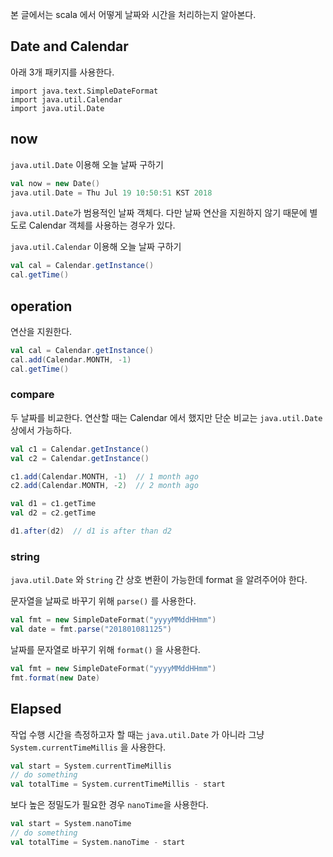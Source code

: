 본 글에서는 scala 에서 어떻게 날짜와 시간을 처리하는지 알아본다.

## Date and Calendar

아래 3개 패키지를 사용한다.

```
import java.text.SimpleDateFormat
import java.util.Calendar
import java.util.Date
```

## now

`java.util.Date` 이용해 오늘 날짜 구하기

```scala
val now = new Date()
java.util.Date = Thu Jul 19 10:50:51 KST 2018
```

`java.util.Date`가 범용적인 날짜 객체다. 다만 날짜 연산을 지원하지 않기 때문에 별도로 Calendar 객체를 사용하는 경우가 있다.

`java.util.Calendar` 이용해 오늘 날짜 구하기

```scala
val cal = Calendar.getInstance()
cal.getTime()
```

## operation

연산을 지원한다.

```scala
val cal = Calendar.getInstance()
cal.add(Calendar.MONTH, -1)
cal.getTime()
```

### compare

두 날짜를 비교한다. 연산할 때는 Calendar 에서 했지만 단순 비교는 `java.util.Date` 상에서 가능하다.

```scala
val c1 = Calendar.getInstance()
val c2 = Calendar.getInstance()

c1.add(Calendar.MONTH, -1)  // 1 month ago
c2.add(Calendar.MONTH, -2)  // 2 month ago

val d1 = c1.getTime
val d2 = c2.getTime

d1.after(d2)  // d1 is after than d2
```

### string

`java.util.Date` 와 `String` 간 상호 변환이 가능한데 format 을 알려주어야 한다.

문자열을 날짜로 바꾸기 위해 `parse()` 를 사용한다.

```scala
val fmt = new SimpleDateFormat("yyyyMMddHHmm")
val date = fmt.parse("201801081125")
```

날짜를 문자열로 바꾸기 위해 `format()` 을 사용한다.

```scala
val fmt = new SimpleDateFormat("yyyyMMddHHmm")
fmt.format(new Date)
```

## Elapsed 

작업 수행 시간을 측정하고자 할 때는 `java.util.Date` 가 아니라 그냥 `System.currentTimeMillis` 을 사용한다.

```scala
val start = System.currentTimeMillis
// do something
val totalTime = System.currentTimeMillis - start
``` 

보다 높은 정밀도가 필요한 경우 `nanoTime`을 사용한다.

```scala
val start = System.nanoTime
// do something
val totalTime = System.nanoTime - start
``` 


